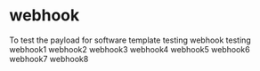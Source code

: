 # webhook
To test the payload for software template 
testing webhook
testing webhook1
webhook2
webhook3
webhook4
webhook5
webhook6
webhook7
webhook8
